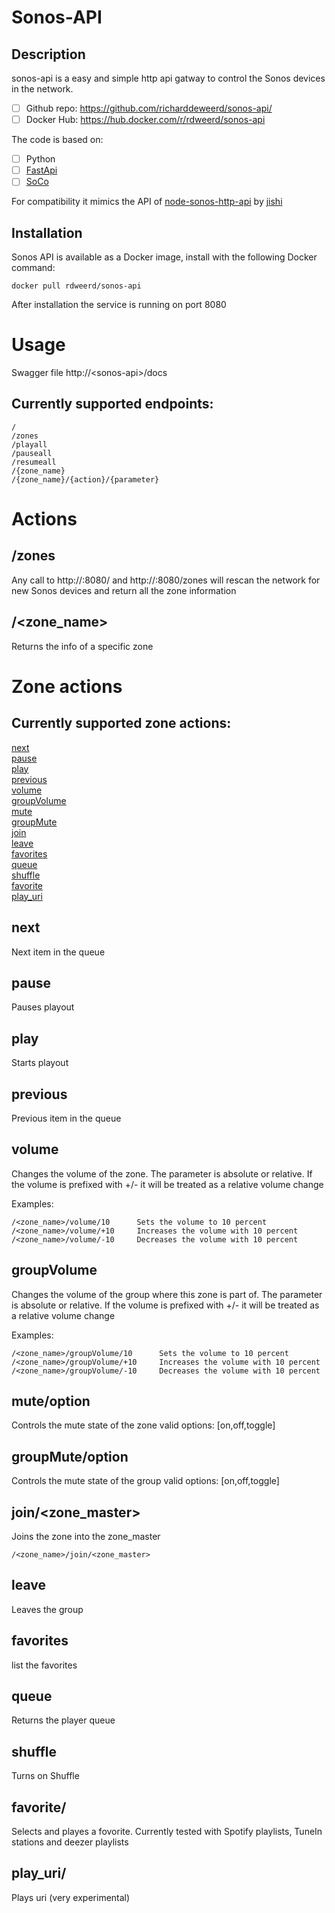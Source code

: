 # Sonos-API
## Description
sonos-api is a easy and simple http api gatway to control the Sonos devices in the network.

- [ ] Github repo: https://github.com/richarddeweerd/sonos-api/
- [ ] Docker Hub: https://hub.docker.com/r/rdweerd/sonos-api

The code is based on: 
- [ ] Python
- [ ] [FastApi](https://fastapi.tiangolo.com/)
- [ ] [SoCo](https://github.com/SoCo/SoCo)

For compatibility it mimics the API of [node-sonos-http-api](https://github.com/jishi/node-sonos-http-api) by [jishi](https://github.com/jishi)

## Installation
Sonos API is available as a Docker image, install with the following Docker command:
```
docker pull rdweerd/sonos-api
```

After installation the service is running on port 8080

# Usage

Swagger file http://\<sonos-api\>/docs

## Currently supported endpoints:
```
/
/zones
/playall
/pauseall
/resumeall
/{zone_name}
/{zone_name}/{action}/{parameter}
```


# Actions
## /zones
Any call to http://<sonos-api>:8080/ and http://<sonos-api>:8080/zones will rescan the network for new Sonos devices and return all the zone information
## /<zone_name>
Returns the info of a specific zone

# Zone actions
## Currently supported zone actions:

[next](#next)  
[pause](#pause)  
[play](#play)  
[previous](#previous)  
[volume](#volume)  
[groupVolume](#groupvolume)  
[mute](#mute)  
[groupMute](#mute)  
[join](#join)  
[leave](#leave)  
[favorites](#favorites)  
[queue](#queue)  
[shuffle](#shuffle)  
[favorite](#favorite)  
[play_uri](#play_uri)  

## next
Next item in the queue
## pause
Pauses playout
## play
Starts playout
## previous
Previous item in the queue
## volume
Changes the volume of the zone.
The parameter is absolute or relative. If the volume is prefixed with +/- it will be treated as a relative volume change

Examples:

    /<zone_name>/volume/10      Sets the volume to 10 percent
    /<zone_name>/volume/+10     Increases the volume with 10 percent
    /<zone_name>/volume/-10     Decreases the volume with 10 percent

## groupVolume
Changes the volume of the group where this zone is part of.
The parameter is absolute or relative. If the volume is prefixed with +/- it will be treated as a relative volume change

Examples:

    /<zone_name>/groupVolume/10      Sets the volume to 10 percent
    /<zone_name>/groupVolume/+10     Increases the volume with 10 percent
    /<zone_name>/groupVolume/-10     Decreases the volume with 10 percent

## mute/option
Controls the mute state of the zone valid options: [on,off,toggle]

## groupMute/option
Controls the mute state of the group valid options: [on,off,toggle]
## join/<zone_master>
Joins the zone into the zone_master

    /<zone_name>/join/<zone_master>
## leave
Leaves the group
## favorites
list the favorites
## queue
Returns the player queue
## shuffle
Turns on Shuffle
## favorite/<favorite>
Selects and playes a fovorite.
Currently tested with Spotify playlists, TuneIn stations and deezer playlists
## play_uri/<uri>
Plays uri (very experimental)